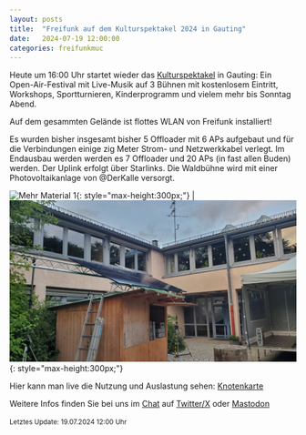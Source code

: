 ```yaml
---
layout: posts
title:  "Freifunk auf dem Kulturspektakel 2024 in Gauting"
date:   2024-07-19 12:00:00
categories: freifunkmuc
---
```


Heute um 16:00 Uhr startet wieder das [Kulturspektakel](https://www.kulturspektakel.de/) in Gauting:
Ein Open-Air-Festival mit Live-Musik auf 3 Bühnen mit kostenlosem Eintritt, Workshops, Sportturnieren, Kinderprogramm und vielem mehr bis Sonntag Abend.
   
Auf dem gesammten Gelände ist flottes WLAN von Freifunk installiert!
   
Es wurden bisher insgesamt bisher 5 Offloader mit 6 APs aufgebaut und für die Verbindungen einige zig Meter Strom- und Netzwerkkabel verlegt. Im Endausbau werden werden es 7 Offloader und 20 APs (in fast allen Buden) werden.
Der Uplink erfolgt über Starlinks.
Die Waldbühne wird mit einer Photovoltaikanlage von @DerKalle versorgt.
   
![Mehr Material 1](/assets/posts/2024-07-19-Technik.jpg){: style="max-height:300px;"} | ![Mehr Material 2](/assets/posts/2024-07-19-PV-Anlage.jpg){: style="max-height:300px;"}
   
Hier kann man live die Nutzung und Auslastung sehen: [Knotenkarte](https://map.ffmuc.net/#!/de/map/78455879b72a)
   
Weitere Infos finden Sie bei uns im [Chat](https://chat.ffmuc.net) auf [Twitter/X](https://twitter.com/FreifunkMUC/status/1762382921451684233) oder [Mastodon](https://social.ffmuc.net/@freifunkMUC)
   

<small>Letztes Update: 19.07.2024 12:00 Uhr</small>
